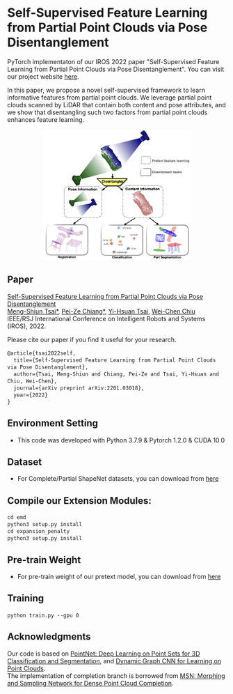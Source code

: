 # Self-Supervised Feature Learning from Partial Point Clouds via Pose Disentanglement
PyTorch implementaton of our IROS 2022 paper "Self-Supervised Feature Learning from Partial Point Clouds via Pose Disentanglement".
You can visit our project website [here](https://ms-tsai.github.io/Partial-Point-Clouds-Disentangler-Project-Page/).

In this paper, we propose a novel self-supervised framework to learn informative features from partial point clouds. We leverage partial point clouds scanned by LiDAR that contain both content and pose attributes, and we show that disentangling such two factors from partial point clouds enhances feature learning.

<div align=center><img height="300" src="https://github.com/MS-Tsai/Partial-Point-Clouds-Disentangler/blob/main/sample/Teaser.png"/></div>

## Paper
[Self-Supervised Feature Learning from Partial Point Clouds via Pose Disentanglement](https://arxiv.org/abs/2201.03018)  
[Meng-Shiun Tsai*](mailto:infinitesky.cs08g@nctu.edu.tw), [Pei-Ze Chiang*](mailto:ztex080104518.cs08g@nctu.edu.tw), [Yi-Hsuan Tsai](https://sites.google.com/site/yihsuantsai/), [Wei-Chen Chiu](https://walonchiu.github.io/)  
IEEE/RSJ International Conference on Intelligent Robots and Systems (IROS), 2022.

Please cite our paper if you find it useful for your research.  
```
@article{tsai2022self,
  title={Self-Supervised Feature Learning from Partial Point Clouds via Pose Disentanglement},
  author={Tsai, Meng-Shiun and Chiang, Pei-Ze and Tsai, Yi-Hsuan and Chiu, Wei-Chen},
  journal={arXiv preprint arXiv:2201.03018},
  year={2022}
}
```

## Environment Setting
* This code was developed with Python 3.7.9 & Pytorch 1.2.0 & CUDA 10.0

## Dataset
* For Complete/Partial ShapeNet datasets, you can download from [here](https://drive.google.com/drive/folders/1SDTE0sLYW5hwXRGJjQssBJnpn56fQW3J?usp=sharing)

## Compile our Extension Modules:
```
cd emd
python3 setup.py install
cd expansion_penalty
python3 setup.py install
```

## Pre-train Weight
* For pre-train weight of our pretext model, you can download from [here](https://drive.google.com/drive/folders/1KWmSd2WS8JU25vXOQkzYx0lY2Lza2H39?usp=sharing)

## Training
```
python train.py --gpu 0
```

## Acknowledgments
Our code is based on [PointNet: Deep Learning on Point Sets for 3D Classification and Segmentation](https://github.com/yanx27/Pointnet_Pointnet2_pytorch), and [Dynamic Graph CNN for Learning on Point Clouds](https://github.com/WangYueFt/dgcnn).  
The implementation of completion branch is borrowed from [MSN: Morphing and Sampling Network for Dense Point Cloud Completion](https://github.com/Colin97/MSN-Point-Cloud-Completion).
